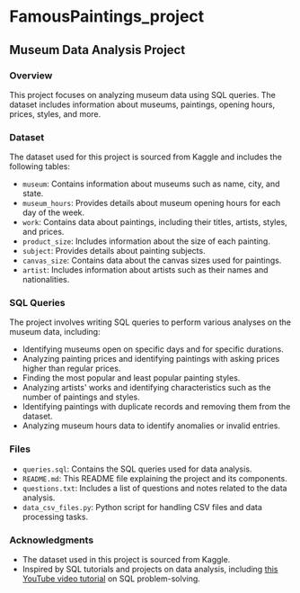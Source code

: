 # FamousPaintings_project

## Museum Data Analysis Project

### Overview

This project focuses on analyzing museum data using SQL queries. The dataset includes information about museums, paintings, opening hours, prices, styles, and more.

### Dataset

The dataset used for this project is sourced from Kaggle and includes the following tables:

- `museum`: Contains information about museums such as name, city, and state.
- `museum_hours`: Provides details about museum opening hours for each day of the week.
- `work`: Contains data about paintings, including their titles, artists, styles, and prices.
- `product_size`: Includes information about the size of each painting.
- `subject`: Provides details about painting subjects.
- `canvas_size`: Contains data about the canvas sizes used for paintings.
- `artist`: Includes information about artists such as their names and nationalities.

### SQL Queries

The project involves writing SQL queries to perform various analyses on the museum data, including:

- Identifying museums open on specific days and for specific durations.
- Analyzing painting prices and identifying paintings with asking prices higher than regular prices.
- Finding the most popular and least popular painting styles.
- Analyzing artists' works and identifying characteristics such as the number of paintings and styles.
- Identifying paintings with duplicate records and removing them from the dataset.
- Analyzing museum hours data to identify anomalies or invalid entries.

### Files

- `queries.sql`: Contains the SQL queries used for data analysis.
- `README.md`: This README file explaining the project and its components.
- `questions.txt`: Includes a list of questions and notes related to the data analysis.
- `data_csv_files.py`: Python script for handling CSV files and data processing tasks.


### Acknowledgments

- The dataset used in this project is sourced from Kaggle.
- Inspired by SQL tutorials and projects on data analysis, including [this YouTube video tutorial](https://www.youtube.com/watch?v=AZ29DXaJ1Ts) on SQL problem-solving.
